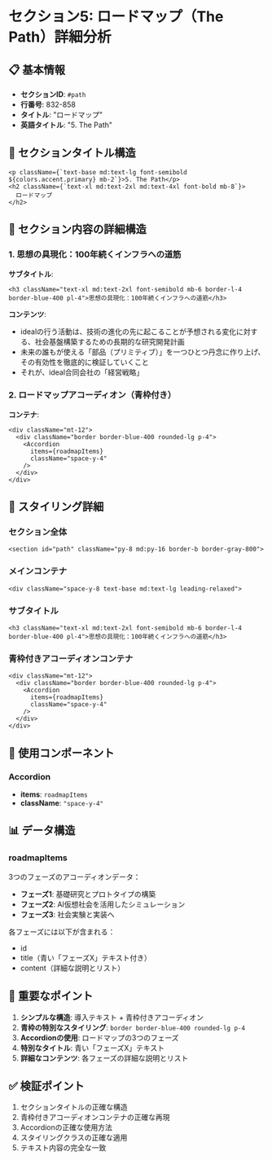 # セクション5: ロードマップ（The Path）詳細分析

## 📋 基本情報
- **セクションID**: `#path`
- **行番号**: 832-858
- **タイトル**: "ロードマップ"
- **英語タイトル**: "5. The Path"

## 🎨 セクションタイトル構造
```tsx
<p className={`text-base md:text-lg font-semibold ${colors.accent.primary} mb-2`}>5. The Path</p>
<h2 className={`text-xl md:text-2xl md:text-4xl font-bold mb-8`}>
  ロードマップ
</h2>
```

## 📝 セクション内容の詳細構造

### 1. 思想の具現化：100年続くインフラへの道筋
**サブタイトル**:
```tsx
<h3 className="text-xl md:text-2xl font-semibold mb-6 border-l-4 border-blue-400 pl-4">思想の具現化：100年続くインフラへの道筋</h3>
```

**コンテンツ**:
- idealの行う活動は、技術の進化の先に起こることが予想される変化に対する、社会基盤構築するための長期的な研究開発計画
- 未来の誰もが使える「部品（プリミティブ）」を一つひとつ丹念に作り上げ、その有効性を徹底的に検証していくこと
- それが、ideal合同会社の「経営戦略」

### 2. ロードマップアコーディオン（青枠付き）
**コンテナ**:
```tsx
<div className="mt-12">
  <div className="border border-blue-400 rounded-lg p-4">
    <Accordion 
      items={roadmapItems}
      className="space-y-4"
    />
  </div>
</div>
```

## 🎨 スタイリング詳細

### セクション全体
```tsx
<section id="path" className="py-8 md:py-16 border-b border-gray-800">
```

### メインコンテナ
```tsx
<div className="space-y-8 text-base md:text-lg leading-relaxed">
```

### サブタイトル
```tsx
<h3 className="text-xl md:text-2xl font-semibold mb-6 border-l-4 border-blue-400 pl-4">思想の具現化：100年続くインフラへの道筋</h3>
```

### 青枠付きアコーディオンコンテナ
```tsx
<div className="mt-12">
  <div className="border border-blue-400 rounded-lg p-4">
    <Accordion 
      items={roadmapItems}
      className="space-y-4"
    />
  </div>
</div>
```

## 🔧 使用コンポーネント

### Accordion
- **items**: `roadmapItems`
- **className**: `"space-y-4"`

## 📊 データ構造

### roadmapItems
3つのフェーズのアコーディオンデータ：
- **フェーズ1**: 基礎研究とプロトタイプの構築
- **フェーズ2**: AI仮想社会を活用したシミュレーション
- **フェーズ3**: 社会実験と実装へ

各フェーズには以下が含まれる：
- id
- title（青い「フェーズX」テキスト付き）
- content（詳細な説明とリスト）

## 🎯 重要なポイント

1. **シンプルな構造**: 導入テキスト + 青枠付きアコーディオン
2. **青枠の特別なスタイリング**: `border border-blue-400 rounded-lg p-4`
3. **Accordionの使用**: ロードマップの3つのフェーズ
4. **特別なタイトル**: 青い「フェーズX」テキスト
5. **詳細なコンテンツ**: 各フェーズの詳細な説明とリスト

## ✅ 検証ポイント

1. セクションタイトルの正確な構造
2. 青枠付きアコーディオンコンテナの正確な再現
3. Accordionの正確な使用方法
4. スタイリングクラスの正確な適用
5. テキスト内容の完全な一致
